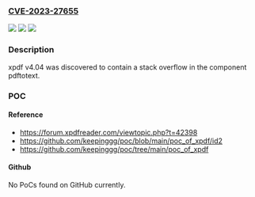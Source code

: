 ### [CVE-2023-27655](https://cve.mitre.org/cgi-bin/cvename.cgi?name=CVE-2023-27655)
![](https://img.shields.io/static/v1?label=Product&message=n%2Fa&color=blue)
![](https://img.shields.io/static/v1?label=Version&message=n%2Fa&color=blue)
![](https://img.shields.io/static/v1?label=Vulnerability&message=n%2Fa&color=brighgreen)

### Description

xpdf v4.04 was discovered to contain a stack overflow in the component pdftotext.

### POC

#### Reference
- https://forum.xpdfreader.com/viewtopic.php?t=42398
- https://github.com/keepinggg/poc/blob/main/poc_of_xpdf/id2
- https://github.com/keepinggg/poc/tree/main/poc_of_xpdf

#### Github
No PoCs found on GitHub currently.

